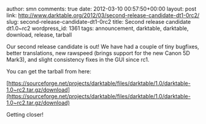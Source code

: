 author: smn
comments: true
date: 2012-03-10 00:57:50+00:00
layout: post
link: http://www.darktable.org/2012/03/second-release-candidate-dt1-0rc2/
slug: second-release-candidate-dt1-0rc2
title: Second release candidate dt1.0~rc2
wordpress_id: 1361
tags: announcement, darktable, darktable, download, release, tarball

Our second release candidate is out!
We have had a couple of tiny bugfixes, better translations, new rawspeed (brings support for the new Canon 5D Mark3), and slight
consistency fixes in the GUI since rc1.

You can get the tarball from here:

[https://sourceforge.net/projects/darktable/files/darktable/1.0/darktable-1.0~rc2.tar.gz/download](https://sourceforge.net/projects/darktable/files/darktable/1.0/darktable-1.0~rc2.tar.gz/download)

Getting closer!

